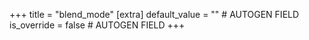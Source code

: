 +++
title = "blend_mode"
[extra]
default_value = "" # AUTOGEN FIELD
is_override = false # AUTOGEN FIELD
+++